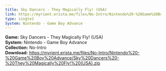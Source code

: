 ```yaml
---
title: Sky Dancers - They Magically Fly! (USA)
link: https://myrient.erista.me/files/No-Intro/Nintendo%20-%20Game%20Boy%20Advance/Sky%20Dancers%20-%20They%20Magically%20Fly!%20(USA).zip
type: single1
System: Nintendo - Game Boy Advance
---
```

<b>Game:</b> Sky Dancers - They Magically Fly! (USA)<br>
<b>System:</b> Nintendo - Game Boy Advance<br>
<b>Collection:</b> No-Intro<br>
<b>Download:</b> https://myrient.erista.me/files/No-Intro/Nintendo%20-%20Game%20Boy%20Advance/Sky%20Dancers%20-%20They%20Magically%20Fly!%20(USA).zip